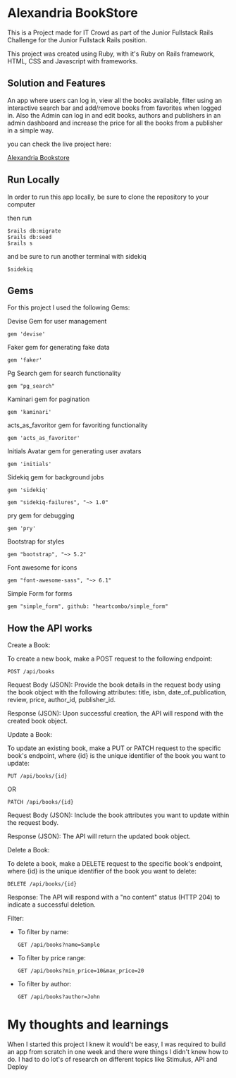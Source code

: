 # Alexandria BookStore

This is a Project made for IT Crowd as part of the Junior Fullstack Rails Challenge for the Junior Fullstack Rails position.

This project was created using Ruby, with it's Ruby on Rails framework, HTML, CSS and Javascript with frameworks.

## Solution and Features

An app where users can log in, view all the books available, filter using an interactive search bar and add/remove books from favorites when logged in. Also the Admin can log in and edit books, authors and publishers in an admin dashboard and increase the price for all the books from a publisher in a simple way.

you can check the live project here:

[Alexandria Bookstore](https://alexandria-bookstore-64efd0d92505.herokuapp.com/)

## Run Locally

In order to run this app locally, be sure to clone the repository to your computer

then run
```
$rails db:migrate
$rails db:seed
$rails s
```
and be sure to run another terminal with sidekiq
```
$sidekiq
```
## Gems

For this project I used the following Gems:

Devise Gem for user management
```
gem 'devise'
```
Faker gem for generating fake data
```
gem 'faker'
```
Pg Search gem for search functionality
```
gem "pg_search"
```
Kaminari gem for pagination
```
gem 'kaminari'
```
acts_as_favoritor gem for favoriting functionality
```
gem 'acts_as_favoritor'
```
Initials Avatar gem for generating user avatars
```
gem 'initials'
```
Sidekiq gem for background jobs
```
gem 'sidekiq'
```
```
gem "sidekiq-failures", "~> 1.0"
```
pry gem for debugging
```
gem 'pry'
```
Bootstrap for styles
```
gem "bootstrap", "~> 5.2"
```
Font awesome for icons
```
gem "font-awesome-sass", "~> 6.1"
```
Simple Form for forms
```
gem "simple_form", github: "heartcombo/simple_form"
```
## How the API works

Create a Book:

To create a new book, make a POST request to the following endpoint:
```
POST /api/books
```
Request Body (JSON): Provide the book details in the request body using the book object with the following attributes: title, isbn, date_of_publication, review, price, author_id, publisher_id.

Response (JSON): Upon successful creation, the API will respond with the created book object.

Update a Book:

To update an existing book, make a PUT or PATCH request to the specific book's endpoint, where {id} is the unique identifier of the book you want to update:
```
PUT /api/books/{id}
```
OR
```
PATCH /api/books/{id}
```
Request Body (JSON): Include the book attributes you want to update within the request body.

Response (JSON): The API will return the updated book object.

Delete a Book:

To delete a book, make a DELETE request to the specific book's endpoint, where {id} is the unique identifier of the book you want to delete:
```
DELETE /api/books/{id}
```
Response: The API will respond with a "no content" status (HTTP 204) to indicate a successful deletion.

Filter:
   - To filter by name:
     ```
     GET /api/books?name=Sample
     ```

   - To filter by price range:
     ```
     GET /api/books?min_price=10&max_price=20
     ```

   - To filter by author:
     ```
     GET /api/books?author=John
     ```
# My thoughts and learnings

When I started this project I knew it would't be easy, I was required to build an app from scratch in one week and there were things I didn't knew how to do. I had to do lot's of research on different topics like Stimulus, API and Deploy
